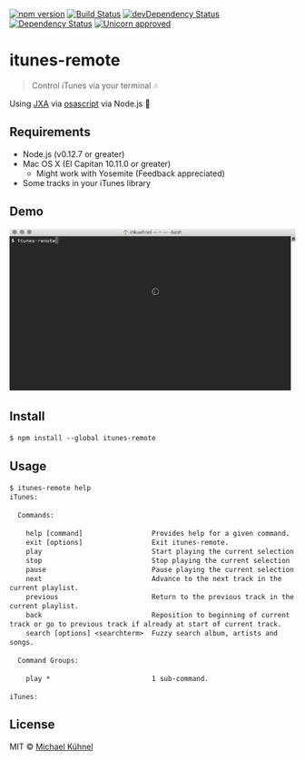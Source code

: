 [![npm version](https://img.shields.io/npm/v/itunes-remote.svg?style=flat)](https://www.npmjs.org/package/itunes-remote.svg)
[![Build Status](https://travis-ci.org/mischah/itunes-remote.svg?branch=master)](https://travis-ci.org/mischah/itunes-remote)
[![devDependency Status](https://david-dm.org/mischah/itunes-remote/dev-status.svg)](https://david-dm.org/mischah/itunes-remote#info=devDependencies)
[![Dependency Status](https://david-dm.org/mischah/itunes-remote/status.svg)](https://david-dm.org/mischah/itunes-remote#info=Dependencies)
[![Unicorn approved](https://img.shields.io/badge/unicorn-approved-ff69b4.svg?style=flat)](https://www.youtube.com/watch?v=ihXfH-zR8qA&feature=youtu.be&t=10s) 

# itunes-remote

> Control iTunes via your terminal :notes:

Using [JXA](https://developer.apple.com/library/mac/releasenotes/InterapplicationCommunication/RN-JavaScriptForAutomation/Articles/Introduction.html) via [osascript](https://developer.apple.com/library/mac/documentation/Darwin/Reference/ManPages/man1/osascript.1.html) via Node.js :speech_balloon:

## Requirements

- Node.js (v0.12.7 or greater)
- Mac OS X (El Capitan 10.11.0 or greater)
	- Might work with Yosemite (Feedback appreciated)
- Some tracks in your iTunes library

## Demo
![demo](demo.gif)

## Install

```
$ npm install --global itunes-remote
```


## Usage

```
$ itunes-remote help
iTunes: 

  Commands:

    help [command]                 Provides help for a given command.
    exit [options]                 Exit itunes-remote.
    play                           Start playing the current selection
    stop                           Stop playing the current selection
    pause                          Pause playing the current selection
    next                           Advance to the next track in the current playlist.
    previous                       Return to the previous track in the current playlist.
    back                           Reposition to beginning of current track or go to previous track if already at start of current track.
    search [options] <searchterm>  Fuzzy search album, artists and songs.

  Command Groups:

    play *                         1 sub-command.

iTunes: 

```

## License

MIT © [Michael Kühnel](http://michael-kuehnel.de)
